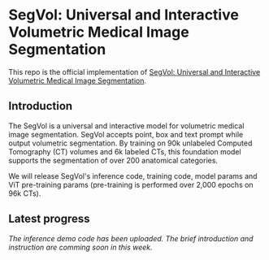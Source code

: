 # SegVol: Universal and Interactive Volumetric Medical Image Segmentation
This repo is the official implementation of [SegVol: Universal and Interactive Volumetric Medical Image Segmentation](https://arxiv.org/abs/2311.13385).

## Introduction
The SegVol is a universal and interactive model for volumetric medical image segmentation. SegVol accepts point, box and text prompt while output volumetric segmentation. By training on 90k unlabeled Computed Tomography (CT) volumes and 6k labeled CTs, this foundation model supports the segmentation of over 200 anatomical categories.

We will release SegVol's inference code, training code, model params and ViT pre-training params (pre-training is performed over 2,000 epochs on 96k  CTs). 

## Latest progress
*The inference demo code has been uploaded. The brief introduction and instruction are comming soon in this week.*
